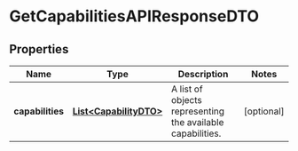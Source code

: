 

# GetCapabilitiesAPIResponseDTO


## Properties

| Name | Type | Description | Notes |
|------------ | ------------- | ------------- | -------------|
|**capabilities** | [**List&lt;CapabilityDTO&gt;**](CapabilityDTO.md) | A list of objects representing the available capabilities. |  [optional] |



